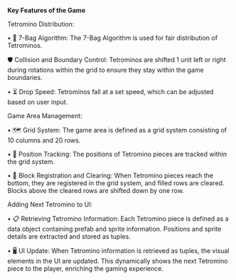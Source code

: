 **Key Features of the Game**

Tetromino Distribution:

• 🎲 7-Bag Algorithm: The 7-Bag Algorithm is used for fair distribution of Tetrominos.

🛡️ Collision and Boundary Control: Tetrominos are shifted 1 unit left or right during rotations within the grid to ensure they stay within the game boundaries.

• ⏳ Drop Speed: Tetrominos fall at a set speed, which can be adjusted based on user input.

Game Area Management:

• 🗺️ Grid System: The game area is defined as a grid system consisting of 10 columns and 20 rows.

• 📌 Position Tracking: The positions of Tetromino pieces are tracked within the grid system.

• 🧩 Block Registration and Clearing: When Tetromino pieces reach the bottom, they are registered in the grid system, and filled rows are cleared. Blocks above the cleared rows are shifted down by one row.

Adding Next Tetromino to UI:

• 📋 Retrieving Tetromino Information: Each Tetromino piece is defined as a data object containing prefab and sprite information. Positions and sprite details are extracted and stored as tuples.

• 🖥️ UI Update: When Tetromino information is retrieved as tuples, the visual elements in the UI are updated. This dynamically shows the next Tetromino piece to the player, enriching the gaming experience.
